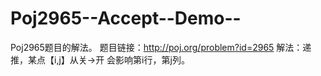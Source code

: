 # Poj2965--Accept--Demo--
Poj2965题目的解法。
题目链接：http://poj.org/problem?id=2965
解法：递推，某点【i,j】从关->开 会影响第i行，第j列。
